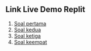 ## Link Live Demo Replit

1. [Soal pertama](https://replit.com/@diarih/01-asynchronous#index.js)
2. [Soal kedua](https://replit.com/@diarih/02-asynchronous#index.js)
2. [Soal ketiga](https://replit.com/@diarih/03-asynchronous#index.html)
2. [Soal keempat](https://replit.com/@diarih/04-asynchronous#index.html)